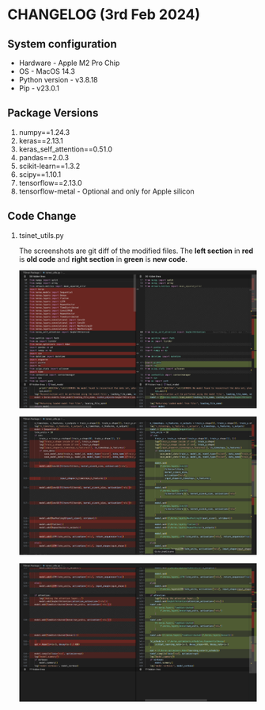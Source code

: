 # CHANGELOG (3rd Feb 2024)

## System configuration

* Hardware - Apple M2 Pro Chip
* OS - MacOS 14.3
* Python version - v3.8.18
* Pip - v23.0.1

## Package Versions

1. numpy==1.24.3
2. keras==2.13.1
3. keras_self_attention==0.51.0
4. pandas==2.0.3
5. scikit-learn==1.3.2
6. scipy==1.10.1
7. tensorflow==2.13.0
8. tensorflow-metal - Optional and only for Apple silicon

## Code Change

1. tsinet_utils.py

   The screenshots are git diff of the modified files. The **left section** in **red** is **old code** and **right section** in **green** is **new code**.

   ![alt-text](./3.png)

   ![alt-text](./4.png)

   ![alt-text](./5.png)
